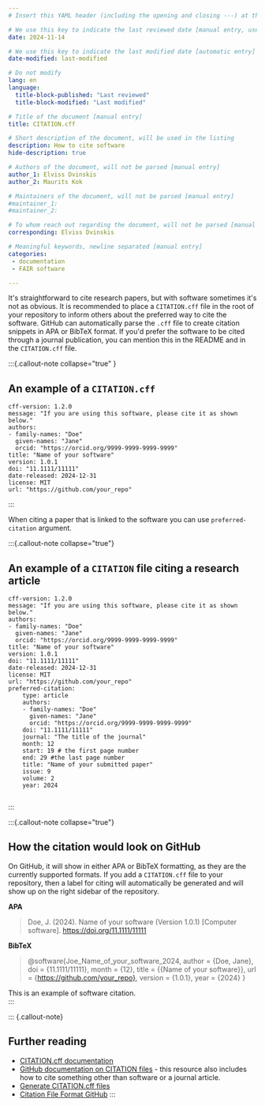 ```yaml
---
# Insert this YAML header (including the opening and closing ---) at the beginning of the document and fill it out accordingly

# We use this key to indicate the last reviewed date [manual entry, use YYYY-MM-dd]
date: 2024-11-14

# We use this key to indicate the last modified date [automatic entry]
date-modified: last-modified

# Do not modify
lang: en
language: 
  title-block-published: "Last reviewed"
  title-block-modified: "Last modified"

# Title of the document [manual entry]
title: CITATION.cff

# Short description of the document, will be used in the listing
description: How to cite software
hide-description: true

# Authors of the document, will not be parsed [manual entry]
author_1: Elviss Dvinskis
author_2: Maurits Kok

# Maintainers of the document, will not be parsed [manual entry]
#maintainer_1:
#maintainer_2:

# To whom reach out regarding the document, will not be parsed [manual entry]
corresponding: Elviss Dvinskis

# Meaningful keywords, newline separated [manual entry]
categories: 
 - documentation
 - FAIR software

---
```


It's straightforward to cite research papers, but with software sometimes it's not as obvious. It is recommended to place a `CITATION.cff` file in the root of your repository to inform others about the preferred way to cite the software. GitHub can automatically parse the `.cff` file to create citation snippets in APA or BibTeX format. If you'd prefer the software to be cited through a journal publication, you can mention this in the README and in the `CITATION.cff` file.

:::{.callout-note collapse="true" }
## An example of a `CITATION.cff`

```
cff-version: 1.2.0
message: "If you are using this software, please cite it as shown below."
authors:
- family-names: "Doe"
  given-names: "Jane"
  orcid: "https://orcid.org/9999-9999-9999-9999"
title: "Name of your software"
version: 1.0.1
doi: "11.1111/11111"
date-released: 2024-12-31
license: MIT
url: "https://github.com/your_repo"
```
:::

When citing a paper that is linked to the software you can use `preferred-citation` argument.

:::{.callout-note collapse="true"}
## An example of a `CITATION` file citing a research article

```
cff-version: 1.2.0
message: "If you are using this software, please cite it as shown below."
authors:
- family-names: "Doe"
  given-names: "Jane"
  orcid: "https://orcid.org/9999-9999-9999-9999"
title: "Name of your software"
version: 1.0.1
doi: "11.1111/11111"
date-released: 2024-12-31
license: MIT
url: "https://github.com/your_repo"
preferred-citation:
    type: article
    authors:
    - family-names: "Doe"
      given-names: "Jane"
      orcid: "https://orcid.org/9999-9999-9999-9999"
    doi: "11.1111/11111"
    journal: "The title of the journal"
    month: 12
    start: 19 # the first page number
    end: 29 #the last page number
    title: "Name of your submitted paper"
    issue: 9
    volume: 2
    year: 2024
    
```
:::

:::{.callout-note collapse="true"}
## How the citation would look on GitHub
On GitHub, it will show in either APA or BibTeX formatting, as they are the currently supported formats. If you add a `CITATION.cff` file to your repository, then a label for citing will automatically be generated and will show up on the right sidebar of the repository.

**APA**

> Doe, J. (2024). Name of your software (Version 1.0.1) [Computer software]. https://doi.org/11.1111/11111

**BibTeX**

> @software{Joe_Name_of_your_software_2024,
      author = {Doe, Jane},
      doi = {11.1111/11111},
      month = {12},
      title = {{Name of your software}},
      url = {https://github.com/your_repo},
      version = {1.0.1},
      year = {2024}
}

This is an example of software citation.  
:::

::: {.callout-note}
## **Further reading**
- [CITATION.cff documentation](https://citation-file-format.github.io)
- [GitHub documentation on CITATION files](https://docs.github.com/en/repositories/managing-your-repositorys-settings-and-features/customizing-your-repository/about-citation-files) - this resource also includes how to cite something other than software or a journal article.
- [Generate CITATION.cff files](https://citation-file-format.github.io/cff-initializer-javascript/#/)
- [Citation File Format GitHub](https://github.com/citation-file-format/citation-file-format)
:::
